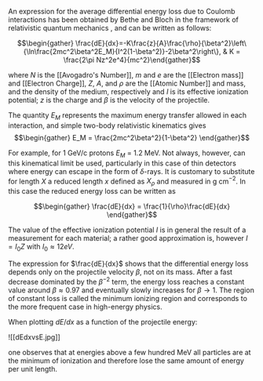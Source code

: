 An expression for the average differential energy loss due to Coulomb interactions has been obtained by Bethe and Bloch in the framework of relativistic quantum mechanics , and can be written as follows: 

$$\begin{gather} \frac{dE}{dx}=-K\frac{z}{A}\frac{\rho}{\beta^2}\left\{\ln\frac{2mc^2\beta^2E_M}{I^2(1-\beta^2)}-2\beta^2\right\}, & K = \frac{2\pi Nz^2e^4}{mc^2}\end{gather}$$

where $N$ is the [[Avogadro's Number]], $m$ and $e$ are the [[Electron mass]] and [[Electron Charge]], $Z$, $A$, and $\rho$ are the [[Atomic Number]] and mass, and the density of the medium, respectively and $I$ is its effective ionization potential; $z$ is the charge and $\beta$ is the velocity of the projectile. 

The quantity $E_M$ represents the maximum energy transfer allowed in each interaction, and simple two-body relativistic kinematics gives 
$$\begin{gather} E_M = \frac{2mc^2\beta^2}{1-\beta^2} \end{gather}$$

For example, for 1 GeV/c protons $E_M$ = 1.2 MeV. Not always, however, can this kinematical limit be used, particularly in this case of thin detectors where energy can escape in the form of $\delta$-rays.
It is customary to substitute for length $X$ a reduced length $x$ defined as $X_\rho$ and measured in g cm$^{-2}$. In this case the reduced energy loss can be written as 

$$\begin{gather} \frac{dE}{dx} = \frac{1}{\rho}\frac{dE}{dx} \end{gather}$$

The value of the effective ionization potential $I$ is in general the result of a measurement for each material; a rather good approximation is, however $I = I_0Z$ with $I_0 \approx 12 eV$. 

The expression for $\frac{dE}{dx}$ shows that the differential energy loss depends only on the projectile velocity $\beta$, not on its mass. After a fast decrease dominated by the $\beta^{-2}$ term, the energy loss reaches a constant value around $\beta \approx 0.97$ and eventually slowly increases for $\beta \to 1$. The region of constant loss is called the minimum ionizing region and corresponds to the more frequent case in high-energy physics.

When plotting $dE/dx$ as a function of the projectile energy: 

![[dEdxvsE.jpg]]

one observes that at energies above a few hundred MeV all particles are at the minimum of ionization and therefore lose the same amount of energy per unit length. 